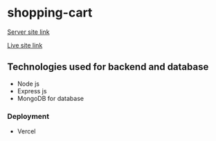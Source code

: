 # shopping-cart 
[Server site link](https://shopping-cart-server-topaz.vercel.app/)

[Live site link](https://comforting-kulfi-868024.netlify.app/)

## Technologies used for backend and database
* Node js
* Express js
* MongoDB for database

### Deployment
* Vercel
